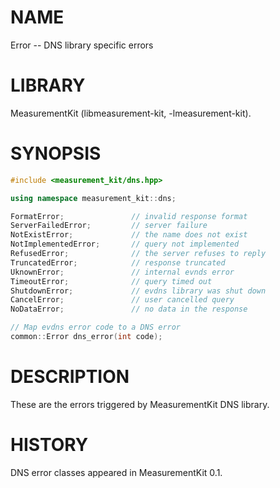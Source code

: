# NAME
Error -- DNS library specific errors

# LIBRARY
MeasurementKit (libmeasurement-kit, -lmeasurement-kit).

# SYNOPSIS
```C++
#include <measurement_kit/dns.hpp>

using namespace measurement_kit::dns;

FormatError;               // invalid response format
ServerFailedError;         // server failure
NotExistError;             // the name does not exist
NotImplementedError;       // query not implemented
RefusedError;              // the server refuses to reply
TruncatedError;            // response truncated
UknownError;               // internal evnds error
TimeoutError;              // query timed out
ShutdownError;             // evdns library was shut down
CancelError;               // user cancelled query
NoDataError;               // no data in the response

// Map evdns error code to a DNS error
common::Error dns_error(int code);
```

# DESCRIPTION

These are the errors triggered by MeasurementKit DNS library.

# HISTORY

DNS error classes appeared in MeasurementKit 0.1.
